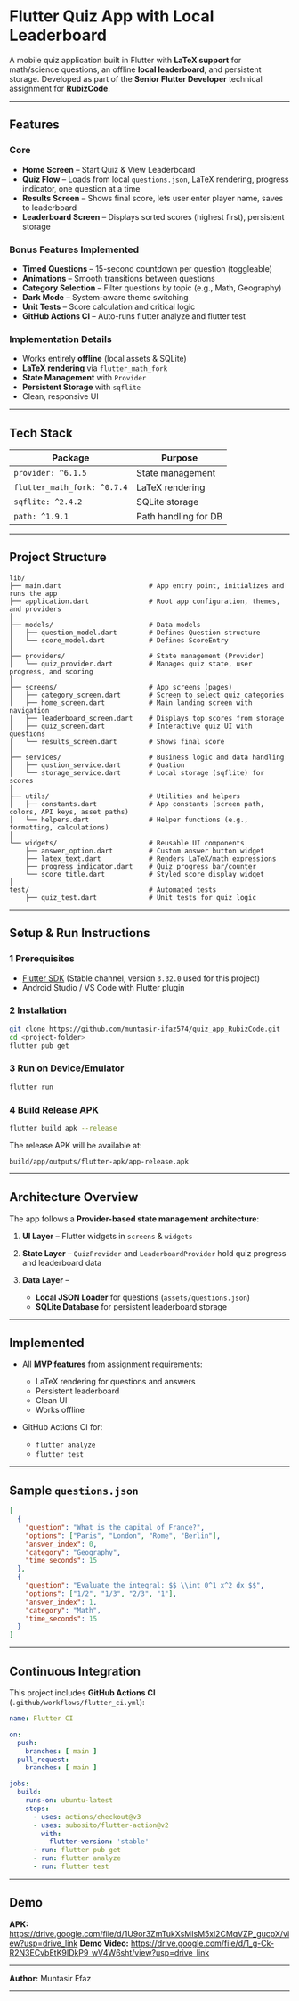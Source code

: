 # Flutter Quiz App with Local Leaderboard

A mobile quiz application built in Flutter with **LaTeX support** for math/science questions, an offline **local leaderboard**, and persistent storage.
Developed as part of the **Senior Flutter Developer** technical assignment for **RubizCode**.

---

## Features

### Core

* **Home Screen** – Start Quiz & View Leaderboard
* **Quiz Flow** – Loads from local `questions.json`, LaTeX rendering, progress indicator, one question at a time
* **Results Screen** – Shows final score, lets user enter player name, saves to leaderboard
* **Leaderboard Screen** – Displays sorted scores (highest first), persistent storage

### Bonus Features Implemented

* **Timed Questions** – 15-second countdown per question (toggleable)
* **Animations** –  Smooth transitions between questions
* **Category Selection** – Filter questions by topic (e.g., Math, Geography)
* **Dark Mode** – System-aware theme switching
* **Unit Tests** – Score calculation and critical logic
* **GitHub Actions CI** – Auto-runs flutter analyze and flutter test

### Implementation Details

* Works entirely **offline** (local assets & SQLite)
* **LaTeX rendering** via `flutter_math_fork`
* **State Management** with `Provider`
* **Persistent Storage** with `sqflite`
* Clean, responsive UI

---

## Tech Stack

| Package                     | Purpose              |
| --------------------------- | -------------------- |
| `provider: ^6.1.5`          | State management     |
| `flutter_math_fork: ^0.7.4` | LaTeX rendering      |
| `sqflite: ^2.4.2`           | SQLite storage       |
| `path: ^1.9.1`              | Path handling for DB |

---

## Project Structure

```
lib/
├── main.dart                      # App entry point, initializes and runs the app
├── application.dart               # Root app configuration, themes, and providers
│
├── models/                        # Data models 
│   ├── question_model.dart        # Defines Question structure 
│   └── score_model.dart           # Defines ScoreEntry
│
├── providers/                     # State management (Provider)
│   └── quiz_provider.dart         # Manages quiz state, user progress, and scoring
│
├── screens/                       # App screens (pages)
│   ├── category_screen.dart       # Screen to select quiz categories
│   ├── home_screen.dart           # Main landing screen with navigation
│   ├── leaderboard_screen.dart    # Displays top scores from storage
│   ├── quiz_screen.dart           # Interactive quiz UI with questions
│   └── results_screen.dart        # Shows final score
│
├── services/                      # Business logic and data handling
│   ├── qustion_service.dart       # Quation
│   └── storage_service.dart       # Local storage (sqflite) for scores
│
├── utils/                         # Utilities and helpers
│   ├── constants.dart             # App constants (screen path, colors, API keys, asset paths)
│   └── helpers.dart               # Helper functions (e.g., formatting, calculations)
│
└── widgets/                       # Reusable UI components
    ├── answer_option.dart         # Custom answer button widget
    ├── latex_text.dart            # Renders LaTeX/math expressions
    ├── progress_indicator.dart    # Quiz progress bar/counter
    └── score_title.dart           # Styled score display widget
│
test/                              # Automated tests
    ├── quiz_test.dart             # Unit tests for quiz logic
```

---

## Setup & Run Instructions

### 1 Prerequisites

* [Flutter SDK](https://flutter.dev/docs/get-started/install) (Stable channel, version `3.32.0` used for this project)
* Android Studio / VS Code with Flutter plugin

### 2 Installation

```bash
git clone https://github.com/muntasir-ifaz574/quiz_app_RubizCode.git
cd <project-folder>
flutter pub get
```

### 3 Run on Device/Emulator

```bash
flutter run
```

### 4 Build Release APK

```bash
flutter build apk --release
```

The release APK will be available at:

```
build/app/outputs/flutter-apk/app-release.apk
```

---

## Architecture Overview

The app follows a **Provider-based state management architecture**:

1. **UI Layer** – Flutter widgets in `screens` & `widgets`
2. **State Layer** – `QuizProvider` and `LeaderboardProvider` hold quiz progress and leaderboard data
3. **Data Layer** –

    * **Local JSON Loader** for questions (`assets/questions.json`)
    * **SQLite Database** for persistent leaderboard storage

---

## Implemented

* All **MVP features** from assignment requirements:

    * LaTeX rendering for questions and answers
    * Persistent leaderboard
    * Clean UI
    * Works offline
* GitHub Actions CI for:

    * `flutter analyze`
    * `flutter test`

---

## Sample `questions.json`

```json
[
  {
    "question": "What is the capital of France?",
    "options": ["Paris", "London", "Rome", "Berlin"],
    "answer_index": 0,
    "category": "Geography", 
    "time_seconds": 15
  },
  {
    "question": "Evaluate the integral: $$ \\int_0^1 x^2 dx $$",
    "options": ["1/2", "1/3", "2/3", "1"],
    "answer_index": 1,
    "category": "Math",
    "time_seconds": 15
  }
]
```

---

## Continuous Integration

This project includes **GitHub Actions CI** (`.github/workflows/flutter_ci.yml`):

```yaml
name: Flutter CI

on:
  push:
    branches: [ main ]
  pull_request:
    branches: [ main ]

jobs:
  build:
    runs-on: ubuntu-latest
    steps:
      - uses: actions/checkout@v3
      - uses: subosito/flutter-action@v2
        with:
          flutter-version: 'stable'
      - run: flutter pub get
      - run: flutter analyze
      - run: flutter test
```

---

## Demo

**APK:** https://drive.google.com/file/d/1U9or3ZmTukXsMIsM5xl2CMqVZP_gucpX/view?usp=drive_link
**Demo Video:** https://drive.google.com/file/d/1_g-Ck-R2N3ECvbEtK9IDkP9_wV4W6sht/view?usp=drive_link


---

**Author:** Muntasir Efaz

---